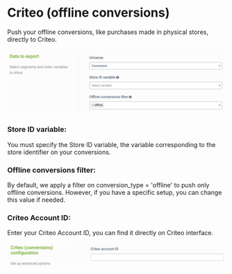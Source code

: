 # Criteo (offline conversions)

Push your offline conversions, like purchases made in physical stores, directly to Criteo.

![](<../../../../.gitbook/assets/image (17).png>)

### Store ID variable:

You must specify the Store ID variable, the variable corresponding to the store identifier on your conversions.

### Offline conversions filter:

By default, we apply a filter on conversion\_type = 'offline' to push only offline conversions. However, if you have a specific setup, you can change this value if needed.

### Criteo Account ID:

Enter your Criteo Account ID, you can find it directly on Criteo interface.

![](<../../../../.gitbook/assets/image (26).png>)
